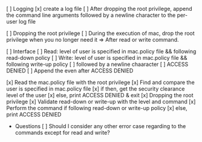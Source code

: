 [ ] Logging
[x] create a log file
[ ] After dropping the root privilege, append the command line arguments followed by a newline character to the per-user log file

[ ] Dropping the root privilege
[ ] During the execution of mac, drop the root privilege when you no longer need it => After read or write command.

[ ] Interface
[ ] Read: level of user is specified in mac.policy file && following read-down policy
[ ] Write: level of user is specified in mac.policy file && following write-up policy
[ ] followed by a newline chaaracter
[ ] ACCESS DENIED
[ ] Append the <data> even after ACCESS DENIED

[x] Read the mac.policy file with the root privilege
[x] Find and compare the user is specified in mac.policy file
[x] if then, get the security clearance level of the user
[x] else, print ACCESS DENIED & exit
[x] Dropping the root privilege
[x] Validate read-down or write-up with the level and command
[x] Perform the command if following read-down or write-up policy
[x] else, print ACCESS DENIED

* Questions
[ ] Should I consider any other error case regarding to the commands except for read and write?